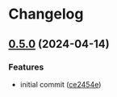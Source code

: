 # Changelog

## [0.5.0](https://github.com/jrandolf/lit-motion/compare/v0.5.0...v0.5.0) (2024-04-14)


### Features

* initial commit ([ce2454e](https://github.com/jrandolf/lit-motion/commit/ce2454e4ea1738ea6c06f1079024fb6303227aa0))
